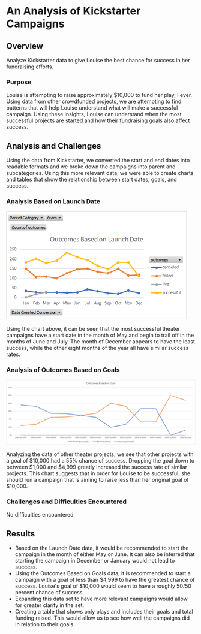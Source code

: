 # An Analysis of Kickstarter Campaigns
## Overview
Analyze Kickstarter data to give Louise the best chance for success in her fundraising efforts.
### Purpose
Louise is attempting to raise approximately $10,000 to fund her play, Fever.  Using data from other crowdfunded projects, we are attempting to find patterns that will help Louise understand what will make a successful campaign.  Using these insights, Louise can understand when the most successful projects are started and how their fundraising goals also affect success.  
## Analysis and Challenges
Using the data from Kickstarter, we converted the start and end dates into readable formats and we broke down the campaigns into parent and subcategories.  Using this more relevant data, we were able to create charts and tables that show the relationship between start dates, goals, and success.  
### Analysis Based on Launch Date
![Outcomes Based on Launch Date](https://github.com/RyanJeffery21/kickstarter-analysis/blob/ff7ff3dabc23c936ea7d8519a0ad2616a3c46b55/Outcomes%20Based%20on%20Launch%20Date.png)

Using the chart above, it can be seen that the most successful theater campaigns have a start date in the month of May and begin to trail off in the months of June and July.  The month of December appears to have the least success, while the other eight months of the year all have similar success rates.  
### Analysis of Outcomes Based on Goals
![Outcomes Based on Goals](https://github.com/RyanJeffery21/kickstarter-analysis/blob/0c77f127695a6fd5d80cd922351412dbe4ebebf9/Outcomes_vs_Goals.png)

Analyzing the data of other theater projects, we see that other projects with a goal of $10,000 had a 55% chance of success.  Dropping the goal down to between $1,000 and $4,999 greatly increased the success rate of similar projects.  This chart suggests that in order for Louise to be successful, she should run a campaign that is aiming to raise less than her original goal of $10,000.
### Challenges and Difficulties Encountered
No difficulties encountered
## Results
- Based on the Launch Date data, it would be recommended to start the campaign in the month of either May or June.  It can also be inferred that starting the campaign in December or January would not lead to success.
- Using the Outcomes Based on Goals data, it is recommended to start a campaign with a goal of less than $4,999 to have the greatest chance of success.  Louise's goal of $10,000 would seem to have a roughly 50/50 percent chance of success.
- Expanding this data set to have more relevant campaigns would allow for greater clarity in the set.
- Creating a table that shows only plays and includes their goals and total funding raised.  This would allow us to see how well the campaigns did in relation to their goals.
